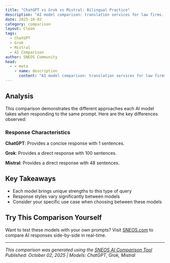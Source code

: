 ```yaml
---
title: "ChatGPT vs Grok vs Mistral: Bilingual Practice"
description: "AI model comparison: translation services for law firms..."
date: 2025-10-02
category: comparison
layout: Clean
tags:
  - ChatGPT
  - Grok
  - Mistral
  - AI Comparison
author: SNEOS Community
head:
  - - meta
    - name: description
      content: "AI model comparison: translation services for law firms..."
---
```


<ChatComparison
  title="ChatGPT vs Grok vs Mistral: Bilingual Practice"
  prompt="translation services for law firms"
  :responses='{
    "ChatGPT": "Error calling OpenAI API.",
    "Grok": "Translation services for law firms are specialized language solutions tailored to the legal industry, ensuring accurate and culturally appropriate translations of legal documents, contracts, and other materials. These services are critical for law firms dealing with international clients, cross-border litigation, immigration cases, intellectual property matters, or multinational business transactions. Below is an overview of translation services for law firms, including key features, benefits, and considerations:\n\n---\n\n### **What Are Translation Services for Law Firms?**\nTranslation services for law firms involve the conversion of legal texts and communications from one language to another while maintaining the original meaning, legal terminology, and context. These services often include:\n- **Document Translation**: Contracts, agreements, court filings, patents, wills, and other legal documents.\n- **Certified Translation**: Translations accompanied by a certificate of accuracy, often required for official purposes like immigration or court submissions.\n- **Interpretation Services**: Real-time translation for depositions, client meetings, court hearings, or negotiations (consecutive or simultaneous interpretation).\n- **Localization**: Adapting content to the legal and cultural norms of a specific region or country.\n- **Transcription and Translation**: Converting audio or video recordings (e.g., witness statements) into written text and translating them.\n- **E-Discovery Translation**: Translating large volumes of electronic data for international litigation or investigations.\n\n---\n\n### **Why Law Firms Need Translation Services**\n1. **Globalization and International Cases**: Law firms often work with clients, witnesses, or documents from different countries, requiring accurate translations to avoid miscommunication.\n2. **Legal Accuracy**: Legal documents contain precise terminology and nuances that must be preserved to prevent costly errors or misunderstandings.\n3. **Compliance and Admissibility**: Courts and government agencies often require certified translations for documents to be legally recognized.\n4. **Client Communication**: Translating communications ensures non-native speakers fully understand legal advice, contracts, or proceedings.\n5. **Multilingual Litigation**: In cases involving multiple languages (e.g., international arbitration), translations are essential for fairness and clarity.\n\n---\n\n### **Types of Legal Documents Requiring Translation**\n- Contracts and agreements\n- Court rulings and legal opinions\n- Immigration paperwork (visas, asylum applications)\n- Patents, trademarks, and intellectual property documents\n- Corporate documents (bylaws, shareholder agreements)\n- Evidence and discovery materials\n- Affidavits, depositions, and witness statements\n- Legal correspondence and emails\n- Terms and conditions or privacy policies\n\n---\n\n### **Key Features of Legal Translation Services**\n1. **Subject Matter Expertise**: Translators with legal backgrounds or certifications who understand legal jargon and concepts in both source and target languages.\n2. **Confidentiality**: Strict adherence to data privacy laws and NDAs to protect sensitive client information.\n3. **Cultural Competence**: Understanding of cultural differences and legal systems to ensure translations are relevant and appropriate.\n4. **Accuracy and Precision**: Attention to detail to avoid errors that could lead to legal disputes or misinterpretations.\n5. **Fast Turnaround**: Ability to meet tight deadlines, especially for time-sensitive legal matters.\n6. **Technology Integration**: Use of translation memory tools, glossaries, and secure file-sharing platforms for efficiency and consistency.\n\n---\n\n### **Benefits of Professional Translation Services for Law Firms**\n- **Risk Mitigation**: Reduces the likelihood of errors that could lead to lawsuits, fines, or lost cases.\n- **Improved Client Relationships**: Enhances trust and communication with non-English-speaking clients.\n- **Compliance with Legal Standards**: Ensures translations meet the requirements of courts, immigration authorities, or international organizations.\n- **Efficiency**: Saves time for legal professionals by outsourcing translation tasks to experts.\n- **Access to Global Markets**: Supports law firms in expanding their client base internationally.\n\n---\n\n### **How to Choose a Translation Service for a Law Firm**\n1. **Specialization in Legal Translation**: Ensure the provider has experience with legal terminology and specific areas of law relevant to your firm (e.g., immigration, corporate, or intellectual property law).\n2. **Certified Translators**: Check if the service offers certified translations accepted by courts and government agencies.\n3. **Confidentiality Protocols**: Confirm that the provider has robust data security measures and confidentiality agreements in place.\n4. **Language Coverage**: Verify that they support the languages relevant to your clients or cases.\n5. **Reputation and Reviews**: Look for testimonials or case studies from other law firms to assess reliability and quality.\n6. **Turnaround Time and Scalability**: Assess whether they can handle urgent requests or large volumes of documents.\n7. **Pricing Structure**: Compare costs, ensuring transparency about fees for certified translations, rush jobs, or additional services like notarization.\n8. **Technology and Tools**: Ask if they use secure platforms for file sharing and translation memory tools for consistency in recurring projects.\n\n---\n\n### **Challenges in Legal Translation**\n- **Complex Terminology**: Legal language is often highly specialized and varies between jurisdictions.\n- **Cultural and Legal Differences**: Laws and legal concepts differ across countries, requiring translators to navigate these disparities.\n- **High Stakes**: Errors in translation can lead to significant legal and financial consequences.\n- **Confidentiality Risks**: Handling sensitive data requires strict security measures to prevent breaches.\n\n---\n\n### **Popular Providers of Legal Translation Services**\nSeveral companies and agencies specialize in translation services for law firms. Some notable ones include:\n- **Lionbridge**: Offers legal translation and interpretation with a focus on accuracy and confidentiality.\n- **TransPerfect**: A global leader in legal translation with services for e-discovery, certified translations, and multilingual litigation support.\n- **RWS (SDL)**: Provides specialized legal translation with expertise in intellectual property and corporate law.\n- **LanguageLine Solutions**: Known for interpretation services, including on-demand phone and video interpreting for client meetings or court appearances.\n- **Gengo**: Offers translation services with a focus on speed and affordability, suitable for smaller legal projects.\n- **Local Agencies**: Many law firms also work with local or boutique translation agencies that cater to specific language pairs or regional legal systems.\n\nAdditionally, some law firms choose to work with freelance legal translators who have niche expertise in specific areas of law or languages.\n\n---\n\n### **Cost of Translation Services for Law Firms**\nCosts vary based on factors such as language pair, document complexity, certification requirements, and turnaround time. Common pricing models include:\n- **Per Word**: Typically $0.10\u2013$0.30 per word for standard translations, higher for legal or certified translations.\n- **Per Page**: $25\u2013$50 per page for standard documents.\n- **Hourly Rates**: $30\u2013$100/hour for interpretation or rush projects.\n- **Flat Fees**: Some providers offer fixed rates for specific services like certified translations of standard documents (e.g., birth certificates).\n\nAdditional fees may apply for notarization, rush delivery, or specialized legal expertise.\n\n---\n\n### **Best Practices for Law Firms Using Translation Services**\n1. **Provide Context**: Share background information about the case or document to ensure accurate translation.\n2. **Use Glossaries**: Maintain a glossary of frequently used legal terms to ensure consistency across translations.\n3. **Verify Certifications**: Confirm that translations meet the legal requirements of the jurisdiction or agency involved.\n4. **Plan Ahead**: Allow sufficient time for translations to avoid rush fees or errors.\n5. **Secure Data**: Use encrypted file-sharing methods and ensure translators sign NDAs.\n6. **Review Translations**: If possible, have a bilingual attorney or staff member review translations for accuracy.\n\n---\n\n### **Future Trends in Legal Translation Services**\n- **AI and Machine Translation**: Tools like Google Translate or specialized AI platforms are increasingly used for initial drafts, though human oversight remains essential for legal accuracy.\n- **Remote Interpretation**: Video and phone interpretation services are growing, especially for virtual court hearings and client consultations.\n- **Increased Demand for Multilingual E-Discovery**: As international litigation grows, law firms require translation of massive datasets for discovery processes.\n- **Focus on Data Security**: With rising cyber threats, translation providers are prioritizing secure platforms and compliance with GDPR and other privacy laws.\n\n---\n\nTranslation services are indispensable for law firms navigating the complexities of multilingual legal matters. By partnering with a reputable provider, law firms can ensure accuracy, compliance, and effective communication, ultimately enhancing their ability to serve diverse clients and succeed in global legal markets. If you\u0027re looking for specific recommendations or assistance in finding a provider, feel free to ask for more tailored guidance!",
    "Mistral": "Law firms often require translation services to handle multilingual legal documents, communications, and other materials. Here are some key aspects and services that translation agencies might offer to law firms:\n\n### Types of Legal Translation Services\n\n1. **Document Translation**:\n   - **Contracts and Agreements**: Translation of legal contracts, agreements, and other binding documents.\n   - **Court Documents**: Translation of court filings, judgments, and other legal proceedings.\n   - **Legal Correspondence**: Translation of emails, letters, and other forms of legal communication.\n   - **Patents and Intellectual Property**: Translation of patent applications, trademark registrations, and other IP-related documents.\n   - **Regulatory Documents**: Translation of compliance documents, regulatory filings, and other legal requirements.\n\n2. **Certified Translations**:\n   - Translations that are certified by a professional translator or a translation agency, often required for official purposes such as immigration, court proceedings, and academic credentials.\n\n3. **Interpreting Services**:\n   - **Court Interpreting**: Providing interpreters for court hearings, depositions, and other legal proceedings.\n   - **Conference Interpreting**: Interpreting services for legal conferences, meetings, and seminars.\n   - **Telephone Interpreting**: Real-time interpreting services over the phone for client consultations and other legal communications.\n\n4. **Localization Services**:\n   - Adapting legal content to meet the cultural, linguistic, and legal requirements of a specific region or country.\n\n5. **Transcription Services**:\n   - Transcribing audio or video recordings of legal proceedings, interviews, and other legal communications into written text, which can then be translated.\n\n### Key Considerations for Legal Translation\n\n1. **Accuracy and Precision**:\n   - Legal translations must be highly accurate to ensure that the meaning and intent of the original document are preserved.\n\n2. **Confidentiality**:\n   - Ensuring that all translated materials are handled with the utmost confidentiality to protect sensitive information.\n\n3. **Legal Expertise**:\n   - Translators should have a strong understanding of legal terminology and the legal systems of both the source and target languages.\n\n4. **Certification and Compliance**:\n   - Ensuring that translations meet all legal and regulatory requirements, including certification when necessary.\n\n5. **Turnaround Time**:\n   - Providing timely translations to meet tight deadlines, which are common in legal proceedings.\n\n### Choosing a Translation Service Provider\n\n1. **Experience and Reputation**:\n   - Look for translation agencies with a proven track record in legal translations.\n\n2. **Qualifications**:\n   - Ensure that translators have relevant qualifications and certifications, such as membership in professional translation associations.\n\n3. **Technology and Tools**:\n   - Utilize translation memory tools and other technologies to ensure consistency and efficiency in translations.\n\n4. **Customer Support**:\n   - Availability of responsive customer support to address any issues or questions that arise during the translation process.\n\n5. **Cost**:\n   - Evaluate the cost-effectiveness of the translation services, considering the quality and reliability of the provider.\n\n### Examples of Translation Service Providers\n\n1. **Lionbridge**:\n   - Offers a wide range of translation and localization services, including legal translations.\n\n2. **TransPerfect**:\n   - Specializes in legal translations and provides a variety of services tailored to law firms.\n\n3. **RWS**:\n   - Provides comprehensive translation services, including legal translations, with a focus on intellectual property.\n\n4. **Morningside Translations**:\n   - Offers certified translations and interpreting services specifically for legal and regulatory documents.\n\n5. **Day Translations**:\n   - Provides legal translation services with a focus on accuracy and confidentiality.\n\nBy carefully selecting a translation service provider that meets these criteria, law firms can ensure that their multilingual legal needs are met with precision and professionalism."
  }'
  published-date="03:21"
/>

## Analysis

This comparison demonstrates the different approaches each AI model takes when responding to the same prompt. Here are the key differences observed:

### Response Characteristics

**ChatGPT**: Provides a concise response with 1 sentences. 

**Grok**: Provides a direct response with 100 sentences. 

**Mistral**: Provides a direct response with 48 sentences. 

## Key Takeaways

- Each model brings unique strengths to this type of query
- Response styles vary significantly between models
- Consider your specific use case when choosing between these models

## Try This Comparison Yourself

Want to test these models with your own prompts? Visit [SNEOS.com](https://sneos.com) to compare AI responses side-by-side in real-time.

---

*This comparison was generated using the [SNEOS AI Comparison Tool](https://sneos.com)*
*Published: October 02, 2025 | Models: ChatGPT, Grok, Mistral*
